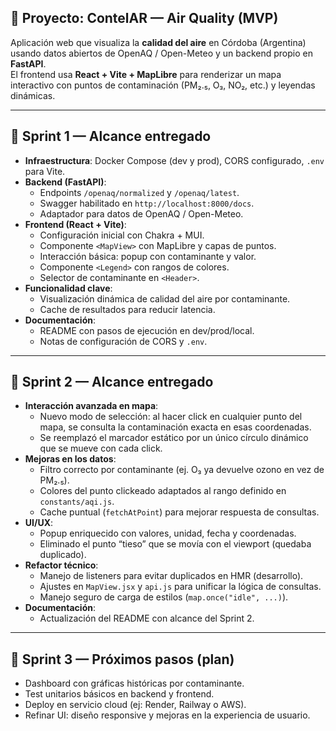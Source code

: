 ## 🚀 Proyecto: ContelAR — Air Quality (MVP)

Aplicación web que visualiza la **calidad del aire** en Córdoba (Argentina) usando
datos abiertos de OpenAQ / Open-Meteo y un backend propio en **FastAPI**.  
El frontend usa **React + Vite + MapLibre** para renderizar un mapa interactivo
con puntos de contaminación (PM₂․₅, O₃, NO₂, etc.) y leyendas dinámicas.

---

## 📅 Sprint 1 — Alcance entregado

- **Infraestructura**: Docker Compose (dev y prod), CORS configurado, `.env` para Vite.
- **Backend (FastAPI)**:
  - Endpoints `/openaq/normalized` y `/openaq/latest`.
  - Swagger habilitado en `http://localhost:8000/docs`.
  - Adaptador para datos de OpenAQ / Open-Meteo.
- **Frontend (React + Vite)**:
  - Configuración inicial con Chakra + MUI.
  - Componente `<MapView>` con MapLibre y capas de puntos.
  - Interacción básica: popup con contaminante y valor.
  - Componente `<Legend>` con rangos de colores.
  - Selector de contaminante en `<Header>`.
- **Funcionalidad clave**:
  - Visualización dinámica de calidad del aire por contaminante.
  - Cache de resultados para reducir latencia.
- **Documentación**:
  - README con pasos de ejecución en dev/prod/local.
  - Notas de configuración de CORS y `.env`.

---

## 📅 Sprint 2 — Alcance entregado

- **Interacción avanzada en mapa**:
  - Nuevo modo de selección: al hacer click en cualquier punto del mapa, se consulta
    la contaminación exacta en esas coordenadas.
  - Se reemplazó el marcador estático por un único círculo dinámico que se mueve con cada click.
- **Mejoras en los datos**:
  - Filtro correcto por contaminante (ej. O₃ ya devuelve ozono en vez de PM₂․₅).
  - Colores del punto clickeado adaptados al rango definido en `constants/aqi.js`.
  - Cache puntual (`fetchAtPoint`) para mejorar respuesta de consultas.
- **UI/UX**:
  - Popup enriquecido con valores, unidad, fecha y coordenadas.
  - Eliminado el punto “tieso” que se movía con el viewport (quedaba duplicado).
- **Refactor técnico**:
  - Manejo de listeners para evitar duplicados en HMR (desarrollo).
  - Ajustes en `MapView.jsx` y `api.js` para unificar la lógica de consultas.
  - Manejo seguro de carga de estilos (`map.once("idle", ...)`).
- **Documentación**:
  - Actualización del README con alcance del Sprint 2.

---

## 📅 Sprint 3 — Próximos pasos (plan)

- Dashboard con gráficas históricas por contaminante.
- Test unitarios básicos en backend y frontend.
- Deploy en servicio cloud (ej: Render, Railway o AWS).
- Refinar UI: diseño responsive y mejoras en la experiencia de usuario.
